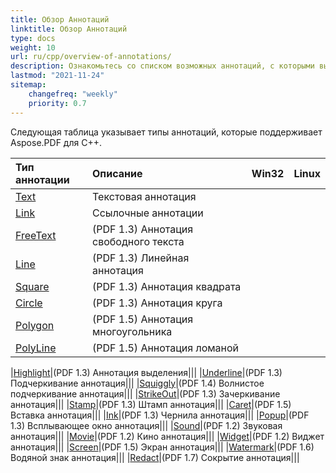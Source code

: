 ```yaml
---
title: Обзор Аннотаций
linktitle: Обзор Аннотаций
type: docs
weight: 10
url: ru/cpp/overview-of-annotations/
description: Ознакомьтесь со списком возможных аннотаций, с которыми вы можете работать, используя Aspose.PDF для C++.
lastmod: "2021-11-24"
sitemap:
    changefreq: "weekly"
    priority: 0.7
---
```


Следующая таблица указывает типы аннотаций, которые поддерживает Aspose.PDF для C++.

|**Тип аннотации**|**Описание**|**Win32**|**Linux**|
| :- | :- | :- | :- |
|[Text](/pdf/cpp/text-annotation/)|Текстовая аннотация|||
|[Link](/pdf/cpp/extra-annotations/)|Ссылочные аннотации|||
|[FreeText](/pdf/cpp/text-annotation/)|(PDF 1.3) Аннотация свободного текста|||
|[Line](/pdf/cpp/figures-annotation/)|(PDF 1.3) Линейная аннотация|||
|[Square](/pdf/cpp/figures-annotation/)|(PDF 1.3) Аннотация квадрата|||
|[Circle](/pdf/cpp/figures-annotation/)|(PDF 1.3) Аннотация круга|||
|[Polygon](/pdf/cpp/figures-annotation/)|(PDF 1.5) Аннотация многоугольника|||
|[PolyLine](/pdf/cpp/figures-annotation/)|(PDF 1.5) Аннотация ломаной|||

|[Highlight](/pdf/cpp/highlights-annotation/)|(PDF 1.3) Аннотация выделения|||
|[Underline](/pdf/cpp/highlights-annotation/)|(PDF 1.3) Подчеркивание аннотация|||
|[Squiggly](/cpp/highlights-annotation/)|(PDF 1.4) Волнистое подчеркивание аннотация|||
|[StrikeOut](/pdf/cpp/highlights-annotation/)|(PDF 1.3) Зачеркивание аннотация|||
|[Stamp](/pdf/cpp/stamping/)|(PDF 1.3) Штамп аннотация|||
|[Caret](/pdf/cpp/extra-annotations/)|(PDF 1.5) Вставка аннотация|||
|[Ink](/pdf/cpp/figures-annotation/)|(PDF 1.3) Чернила аннотация|||
|[Popup](/pdf/cpp/text-annotation/)|(PDF 1.3) Всплывающее окно аннотация|||
|[Sound](/pdf/cpp/multimedia-annotation/)|(PDF 1.2) Звуковая аннотация|||
|[Movie](/pdf/cpp/multimedia-annotation/)|(PDF 1.2) Кино аннотация|||
|[Widget](/pdf/cpp/multimedia-annotation/)|(PDF 1.2) Виджет аннотация|||
|[Screen](/pdf/cpp/multimedia-annotation/)|(PDF 1.5) Экран аннотация|||
|[Watermark](/pdf/cpp/sticky-annotations/)|(PDF 1.6) Водяной знак аннотация|||
|[Redact](/pdf/cpp/extra-annotations/)|(PDF 1.7) Сокрытие аннотация|||